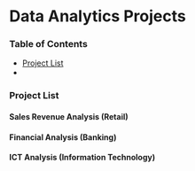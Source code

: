 # Data Analytics Projects

### Table of Contents
 - [Project List](#project-list)
 - 

### Project List
#### Sales Revenue Analysis (Retail)
#### Financial Analysis (Banking)
#### ICT Analysis (Information Technology)
